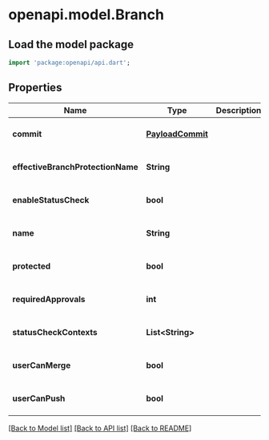 # openapi.model.Branch

## Load the model package
```dart
import 'package:openapi/api.dart';
```

## Properties
Name | Type | Description | Notes
------------ | ------------- | ------------- | -------------
**commit** | [**PayloadCommit**](PayloadCommit.md) |  | [optional] [default to null]
**effectiveBranchProtectionName** | **String** |  | [optional] [default to null]
**enableStatusCheck** | **bool** |  | [optional] [default to null]
**name** | **String** |  | [optional] [default to null]
**protected** | **bool** |  | [optional] [default to null]
**requiredApprovals** | **int** |  | [optional] [default to null]
**statusCheckContexts** | **List&lt;String&gt;** |  | [optional] [default to []]
**userCanMerge** | **bool** |  | [optional] [default to null]
**userCanPush** | **bool** |  | [optional] [default to null]

[[Back to Model list]](../README.md#documentation-for-models) [[Back to API list]](../README.md#documentation-for-api-endpoints) [[Back to README]](../README.md)


